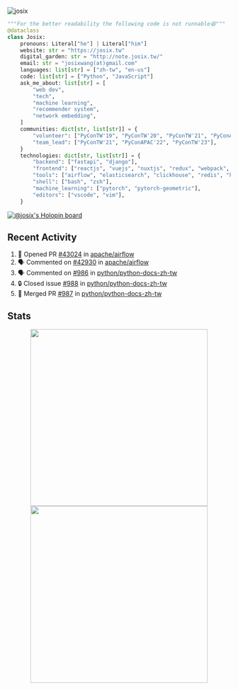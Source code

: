 ![josix](https://komarev.com/ghpvc/?username=josix)
```python
"""For the better readability the following code is not runnable😆"""
@dataclass
class Josix:
    pronouns: Literal["he"] | Literal["him"]
    website: str = "https://josix.tw"
    digital_garden: str = "http://note.josix.tw/"
    email: str = "josixwang(at)gmail.com"
    languages: list[str] = ["zh-tw", "en-us"]
    code: list[str] = ["Python", "JavaScript"]
    ask_me_about: list[str] = [
        "web dev",
        "tech",
        "machine learning",
        "recommender system",
        "network embedding",
    ]
    communities: dict[str, list[str]] = {
        "volunteer": ["PyConTW'19", "PyConTW'20", "PyConTW'21", "PyConAPAC'22", "PyConTW'24"],
        "team_lead": ["PyConTW'21", "PyConAPAC'22", "PyConTW'23"],
    }
    technologies: dict[str, list[str]] = {
        "backend": ["fastapi", "django"],
        "frontend": ["reactjs", "vuejs", "nuxtjs", "redux", "webpack", "tailwindcss"],
        "tools": ["airflow", "elasticsearch", "clickhouse", "redis", "kubernetes", "docker"],
        "shell": ["bash", "zsh"],
        "machine_learning": ["pytorch", "pytorch-geometric"],
        "editors": ["vscode", "vim"],
    }
```
[![@josix's Holopin board](https://holopin.io/api/user/board?user=josix)](https://holopin.io/@josix)

## Recent Activity
<!--START_SECTION:activity-->
1. 💪 Opened PR [#43024](https://github.com/apache/airflow/pull/43024) in [apache/airflow](https://github.com/apache/airflow)
2. 🗣 Commented on [#42930](https://github.com/apache/airflow/issues/42930#issuecomment-2409586771) in [apache/airflow](https://github.com/apache/airflow)
3. 🗣 Commented on [#986](https://github.com/python/python-docs-zh-tw/pull/986#issuecomment-2408556637) in [python/python-docs-zh-tw](https://github.com/python/python-docs-zh-tw)
4. 🔒 Closed issue [#988](https://github.com/python/python-docs-zh-tw/issues/988) in [python/python-docs-zh-tw](https://github.com/python/python-docs-zh-tw)
5. 🎉 Merged PR [#987](https://github.com/python/python-docs-zh-tw/pull/987) in [python/python-docs-zh-tw](https://github.com/python/python-docs-zh-tw)
<!--END_SECTION:activity-->



## Stats
<p align = "center">
  <img src = "https://github-readme-stats.vercel.app/api?username=josix&show_icons=true&](https://github-readme-stats.vercel.app/api?username=josix&show_icons=true&theme=default&count_private=true&card_width=400)" width = 400>
  <img src = "https://github-readme-streak-stats.herokuapp.com?user=josix&hide_border=true" width = 400>
</p>
